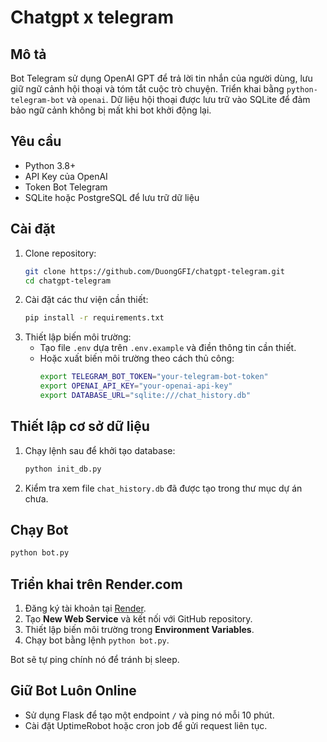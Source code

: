 # Chatgpt x telegram

## Mô tả
Bot Telegram sử dụng OpenAI GPT để trả lời tin nhắn của người dùng, lưu giữ ngữ cảnh hội thoại và tóm tắt cuộc trò chuyện. Triển khai bằng `python-telegram-bot` và `openai`. Dữ liệu hội thoại được lưu trữ vào SQLite để đảm bảo ngữ cảnh không bị mất khi bot khởi động lại.

## Yêu cầu
- Python 3.8+
- API Key của OpenAI
- Token Bot Telegram
- SQLite hoặc PostgreSQL để lưu trữ dữ liệu

## Cài đặt
1. Clone repository:
   ```sh
   git clone https://github.com/DuongGFI/chatgpt-telegram.git
   cd chatgpt-telegram
   ```
2. Cài đặt các thư viện cần thiết:
   ```sh
   pip install -r requirements.txt
   ```
3. Thiết lập biến môi trường:
   - Tạo file `.env` dựa trên `.env.example` và điền thông tin cần thiết.
   - Hoặc xuất biến môi trường theo cách thủ công:
     ```sh
     export TELEGRAM_BOT_TOKEN="your-telegram-bot-token"
     export OPENAI_API_KEY="your-openai-api-key"
     export DATABASE_URL="sqlite:///chat_history.db"
     ```

## Thiết lập cơ sở dữ liệu
1. Chạy lệnh sau để khởi tạo database:
   ```sh
   python init_db.py
   ```
2. Kiểm tra xem file `chat_history.db` đã được tạo trong thư mục dự án chưa.

## Chạy Bot
```sh
python bot.py
```

## Triển khai trên Render.com
1. Đăng ký tài khoản tại [Render](https://render.com/).
2. Tạo **New Web Service** và kết nối với GitHub repository.
3. Thiết lập biến môi trường trong **Environment Variables**.
4. Chạy bot bằng lệnh `python bot.py`.

Bot sẽ tự ping chính nó để tránh bị sleep.

## Giữ Bot Luôn Online
- Sử dụng Flask để tạo một endpoint `/` và ping nó mỗi 10 phút.
- Cài đặt UptimeRobot hoặc cron job để gửi request liên tục.
